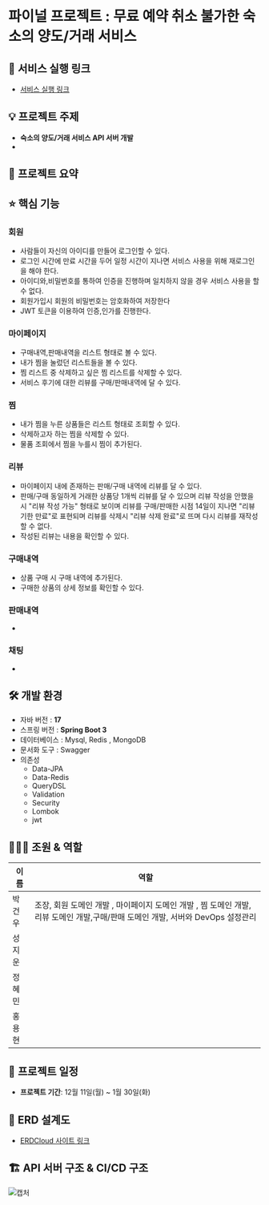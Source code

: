 # 파이널 프로젝트 : 무료 예약 취소 불가한 숙소의 양도/거래 서비스

## 🎢 서비스 실행 링크

- [서비스 실행 링크](https://dev.dhlbrqe2v28e4.amplifyapp.com/home)

## 💡 프로젝트 주제

- **숙소의 양도/거래 서비스 API 서버 개발**
- 

## 📝 프로젝트 요약



## ⭐️ 핵심 기능

### 회원

- 사람들이 자신의 아이디를 만들어 로그인할 수 있다.
- 로그인 시간에 만료 시간을 두어 일정 시간이 지나면 서비스 사용을 위해 재로그인을 해야 한다.
- 아이디와,비밀번호를 통하여 인증을 진행하며 일치하지 않을 경우 서비스 사용을 할 수 없다.
- 회원가입시 회원의 비밀번호는 암호화하여 저장한다
- JWT 토큰을 이용하여 인증,인가를 진행한다.

### 마이페이지

- 구매내역,판매내역을 리스트 형태로 볼 수 있다.
- 내가 찜을 눌렀던 리스트들을 볼 수 있다.
- 찜 리스트 중 삭제하고 싶은 찜 리스트를 삭제할 수 있다.
- 서비스 후기에 대한 리뷰를 구매/판매내역에 달 수 있다.

### 찜

- 내가 찜을 누른 상품들은 리스트 형태로 조회할 수 있다.
- 삭제하고자 하는 찜을 삭제할 수 있다.
- 물품 조회에서 찜을 누를시 찜이 추가된다.

### 리뷰
- 마이페이지 내에 존재하는 판매/구매 내역에 리뷰를 달 수 있다.
- 판매/구매 동일하게 거래한 상품당 1개씩 리뷰를 달 수 있으며 리뷰 작성을 안했을 시 "리뷰 작성 가능" 형태로 보이며 리뷰를 구매/판매한 시점 14일이 지나면 "리뷰 기한 만료"로 표현되며 
  리뷰를 삭제시 "리뷰 삭제 완료"로 뜨며 다시 리뷰를 재작성할 수 없다.
- 작성된 리뷰는 내용을 확인할 수 있다.

### 구매내역
- 상품 구매 시 구매 내역에 추가된다.
- 구매한 상품의 상세 정보를 확인할 수 있다.

### 판매내역
- 

### 채팅
- 


## 🛠️ 개발 환경

- 자바 버전 : **17**
- 스프링 버전 : **Spring Boot 3**
- 데이터베이스 : Mysql, Redis , MongoDB 
- 문서화 도구 : Swagger
- 의존성
    - Data-JPA
    - Data-Redis
    - QueryDSL
    - Validation
    - Security
    - Lombok
    - jwt



## 🧑‍🤝‍🧑 조원 & 역할

| 이름  | 역할                             |
|-----|--------------------------------|
| 박건우 | 조장, 회원 도메인 개발 , 마이페이지 도메인 개발 , 찜 도메인 개발, 리뷰 도메인 개발,구매/판매 도메인 개발, 서버와 DevOps 설정관리|
| 성지운 |     |
| 정혜민 | |
| 홍용현 | |

## 🚀 프로젝트 일정

- **프로젝트 기간**: 12월 11일(월) ~ 1월 30일(화)

## 📐 ERD 설계도

- [ERDCloud 사이트 링크](https://www.erdcloud.com/d/eoDe4Y9aag2Eerjxw) 


## 🏗 API 서버 구조 & CI/CD 구조

![캡처](https://github.com/catchroom/BE_CatchRoom/assets/50697545/f15ab45d-4626-4e02-a85e-74bac12ed312)



